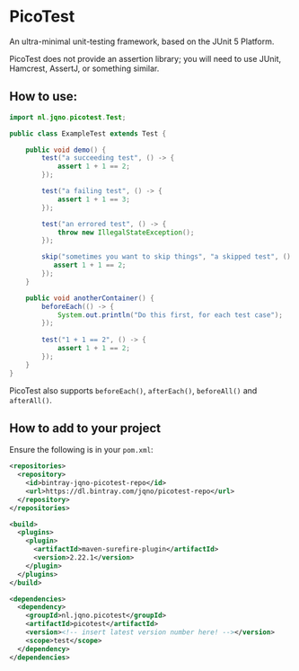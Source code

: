 # PicoTest

An ultra-minimal unit-testing framework, based on the JUnit 5 Platform.

PicoTest does not provide an assertion library; you will need to use JUnit, Hamcrest, AssertJ, or something similar.

## How to use:

```java
import nl.jqno.picotest.Test;

public class ExampleTest extends Test {

    public void demo() {
        test("a succeeding test", () -> {
            assert 1 + 1 == 2;
        });

        test("a failing test", () -> {
            assert 1 + 1 == 3;
        });

        test("an errored test", () -> {
            throw new IllegalStateException();
        });

        skip("sometimes you want to skip things", "a skipped test", () -> {
           assert 1 + 1 == 2;
        });
    }

    public void anotherContainer() {
        beforeEach(() -> {
            System.out.println("Do this first, for each test case");
        });
        
        test("1 + 1 == 2", () -> {
            assert 1 + 1 == 2;
        });
    }
}
```

PicoTest also supports `beforeEach()`, `afterEach()`, `beforeAll()` and `afterAll()`.

## How to add to your project

Ensure the following is in your `pom.xml`:

```xml
<repositories>
  <repository>
    <id>bintray-jqno-picotest-repo</id>
    <url>https://dl.bintray.com/jqno/picotest-repo</url>
  </repository>
</repositories>

<build>
  <plugins>
    <plugin>
      <artifactId>maven-surefire-plugin</artifactId>
      <version>2.22.1</version>
    </plugin>
  </plugins>
</build>

<dependencies>
  <dependency>
    <groupId>nl.jqno.picotest</groupId>
    <artifactId>picotest</artifactId>
    <version><!-- insert latest version number here! --></version>
    <scope>test</scope>
  </dependency>
</dependencies>
```
